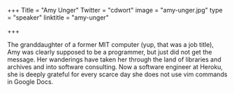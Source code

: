 +++
Title = "Amy Unger"
Twitter = "cdwort"
image = "amy-unger.jpg"
type = "speaker"
linktitle = "amy-unger"

+++

The granddaughter of a former MIT computer (yup, that was a job title), Amy was clearly supposed to be a programmer, but just did not get the message. Her wanderings have taken her through the land of libraries and archives and into software consulting. Now a software engineer at Heroku, she is deeply grateful for every scarce day she does not use vim commands in Google Docs.
